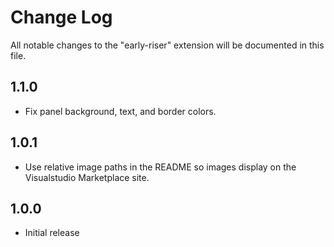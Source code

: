 # Change Log
All notable changes to the "early-riser" extension will be documented in this file.

## 1.1.0
- Fix panel background, text, and border colors.

## 1.0.1
- Use relative image paths in the README so images display on the Visualstudio Marketplace site.

## 1.0.0 
- Initial release
